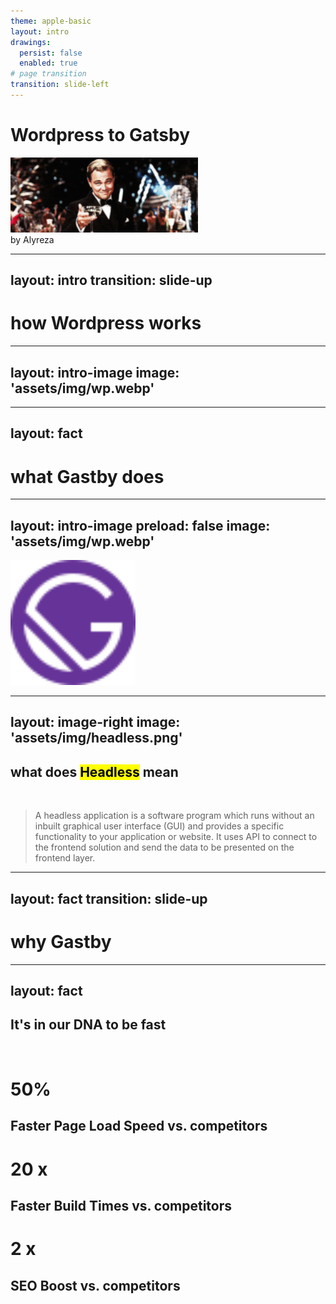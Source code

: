 ```yaml
---
theme: apple-basic
layout: intro
drawings:
  persist: false
  enabled: true
# page transition
transition: slide-left
---
```


# Wordpress to Gatsby
<img style="width: 300px" src="/assets/img/gatsby.gif" />
<div class="absolute bottom-10">
  <span class="font-700">
    by Alyreza
  </span>
</div>

<!--
The last comment block of each slide will be treated as slide notes. It will be visible and editable in Presenter Mode along with the slide. [Read more in the docs](https://sli.dev/guide/syntax.html#notes)
-->

---
layout: intro
transition: slide-up
---
# how Wordpress works

---
layout: intro-image
image: 'assets/img/wp.webp'
---

---
layout: fact
---

# what Gastby does

---
layout: intro-image
preload: false
image: 'assets/img/wp.webp'
---

<img v-motion
      :initial="{ x: 800, y: 2000 }"
      :enter="{ x: 400,y: 130, scale: 1.3 ,opacity: 1, transition: { delay: 300, duration: 2000 } }"
      class="absolute top-0 left-0 right-0 bottom-0"  style="width: 200px; height: 200px;" src="/assets/img/gatsby.svg" />

---
layout: image-right
image: 'assets/img/headless.png'
---

<h2>what does <mark>Headless</mark> mean</h2>
<br />
<blockquote>
A headless application is a software program which runs without an inbuilt graphical user interface (GUI) and provides a specific functionality to your application or website. It uses API to connect to the frontend solution and send the data to be presented on the frontend layer.
</blockquote>

---
layout: fact
transition: slide-up
---

# why Gastby


---
layout: fact
---

## It's in our DNA to be fast

<br />
<div class="flex inline-flex">
  <div>
    <h1 class="text-pink-700">50%</h1>
    <h2>Faster Page Load Speed vs. competitors</h2>
  </div>
  <div>
    <h1 class="text-pink-700">20 x</h1>
    <h2>Faster Build Times vs. competitors</h2>
  </div>
  <div>
    <h1 class="text-pink-700">2 x</h1>
    <h2>SEO Boost vs. competitors</h2>
  </div>
</div>